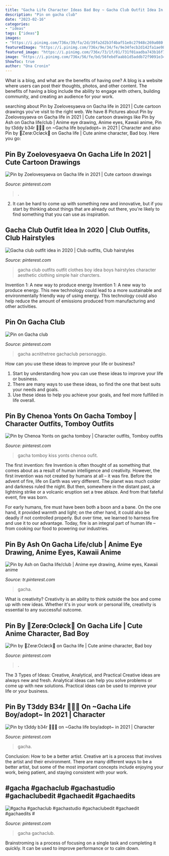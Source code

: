 ```yaml
---
title: "Gacha Life Character Ideas Bad Boy ~ Gacha Club Outfit Idea In 2020"
description: "Pin on gacha club"
date: "2023-02-16"
categories:
- "ideas"
tags: ["ideas"]
images:
- "https://i.pinimg.com/736x/39/fa/2d/39fa2d2b3f4baf51e8c27948c269a080.jpg"
featuredImage: "https://i.pinimg.com/736x/9e/34/fe/9e34fecb2d142fa1ae98c43477b3e46b.jpg"
featured_image: "https://i.pinimg.com/736x/73/1f/01/731f01aadba743b16f7b3686cc9e5be6.jpg"
image: "https://i.pinimg.com/736x/56/fe/bd/56febdfaabb1d5addb72f9091e345899.jpg"
ShowToc: true
author: "Ona Cronin"
---
```



What is a blog, and what are the benefits of having one?
A blog is a website where users can post their thoughts, photos, and other content. The benefits of having a blog include the ability to engage with others, building community, and creating an audience for your work.

	

		
searching about Pin by Zoelovesyaeva on Gacha life in 2021 | Cute cartoon drawings you've visit to the right web. We have 8 Pictures about Pin by Zoelovesyaeva on Gacha life in 2021 | Cute cartoon drawings like Pin by Ash on Gacha life/club | Anime eye drawing, Anime eyes, Kawaii anime, Pin by t3ddy b34r 🐻🧸💞 on ~Gacha life boy/adopt~ in 2021 | Character and also Pin by 🤍Zerø:Ocløck🖤 on Gacha life | Cute anime character, Bad boy. Here you go:
		
    
## Pin By Zoelovesyaeva On Gacha Life In 2021 | Cute Cartoon Drawings

<img loading=lazy src="https://i.pinimg.com/736x/56/fe/bd/56febdfaabb1d5addb72f9091e345899.jpg" onerror="this.onerror=null;this.src='https://tse3.mm.bing.net/th?id=OIP.6E0jYY8p6LkgildawzbjPwHaKq&amp;pid=15.1';" alt="Pin by Zoelovesyaeva on Gacha life in 2021 | Cute cartoon drawings">

_Source: pinterest.com_

>. 

	

2. It can be hard to come up with something new and innovative, but if you start by thinking about things that are already out there, you're likely to find something that you can use as inspiration. 

    
## Gacha Club Outfit Idea In 2020 | Club Outfits, Club Hairstyles

<img loading=lazy src="https://i.pinimg.com/736x/84/b4/71/84b4717057e60cf956a7f4d9c1bb6e95.jpg" onerror="this.onerror=null;this.src='https://tse1.mm.bing.net/th?id=OIP.EjGUFegHsZDU-VpEyTNLfgHaHW&amp;pid=15.1';" alt="Gacha club outfit idea in 2020 | Club outfits, Club hairstyles">

_Source: pinterest.com_

>gacha club outfits outfit clothes boy idea boys hairstyles character aesthetic clothing simple hair charcters. 

	

Invention 1: A new way to produce energy
Invention 1: A new way to produce energy. This new technology could lead to a more sustainable and environmentally friendly way of using energy. This technology could also help reduce the amount of emissions produced from manufacturing and other activities.

    
## Pin On Gacha Club

<img loading=lazy src="https://i.pinimg.com/736x/9e/34/fe/9e34fecb2d142fa1ae98c43477b3e46b.jpg" onerror="this.onerror=null;this.src='https://tse2.mm.bing.net/th?id=OIP.u9s0IpD4TFgQ9FFWnQkF9wHaHa&amp;pid=15.1';" alt="Pin on Gacha club">

_Source: pinterest.com_

>gacha acnithetree gachaclub personaggio. 

	

How can you use these ideas to improve your life or business?
1. Start by understanding how you can use these ideas to improve your life or business.
2. There are many ways to use these ideas, so find the one that best suits your needs and goals.
3. Use these ideas to help you achieve your goals, and feel more fulfilled in life overall.

    
## Pin By Chenoa Yonts On Gacha Tomboy | Character Outfits, Tomboy Outfits

<img loading=lazy src="https://i.pinimg.com/736x/05/40/dd/0540dd2d737186046cf9de36a439379c.jpg" onerror="this.onerror=null;this.src='https://tse4.mm.bing.net/th?id=OIP.qRnrkh6n0Pygs7mlc58MmQHaEK&amp;pid=15.1';" alt="Pin by Chenoa Yonts on gacha tomboy | Character outfits, Tomboy outfits">

_Source: pinterest.com_

>gacha tomboy kiss yonts chenoa oufit. 

	

The first invention: fire
Invention is often thought of as something that comes about as a result of human intelligence and creativity. However, the first invention was not created by humans at all – it was fire.
Before the advent of fire, life on Earth was very different. The planet was much colder and darkness ruled the night. But then, somewhere in the distant past, a lightning strike or a volcanic eruption set a tree ablaze. And from that fateful event, fire was born.

For early humans, fire must have been both a boon and a bane. On the one hand, it provided warmth and light; on the other hand, it could also be deadly if not controlled properly. But over time, we learned to harness fire and use it to our advantage. Today, fire is an integral part of human life – from cooking our food to powering our industries.

    
## Pin By Ash On Gacha Life/club | Anime Eye Drawing, Anime Eyes, Kawaii Anime

<img loading=lazy src="https://i.pinimg.com/736x/1c/a2/ab/1ca2ab4cc9a1863dd28d88d2ffc07210.jpg" onerror="this.onerror=null;this.src='https://tse1.mm.bing.net/th?id=OIP.rh9dEOF5pOgRhKT_RxHLYwHaHX&amp;pid=15.1';" alt="Pin by Ash on Gacha life/club | Anime eye drawing, Anime eyes, Kawaii anime">

_Source: tr.pinterest.com_

>gacha. 

	

What is creativity?
Creativity is an ability to think outside the box and come up with new ideas. Whether it's in your work or personal life, creativity is essential to any successful outcome.

    
## Pin By 🤍Zerø:Ocløck🖤 On Gacha Life | Cute Anime Character, Bad Boy

<img loading=lazy src="https://i.pinimg.com/736x/73/1f/01/731f01aadba743b16f7b3686cc9e5be6.jpg" onerror="this.onerror=null;this.src='https://tse1.mm.bing.net/th?id=OIP.Uo68hu01xVFtVUCqpIZkZQHaG0&amp;pid=15.1';" alt="Pin by 🤍Zerø:Ocløck🖤 on Gacha life | Cute anime character, Bad boy">

_Source: pinterest.com_

>. 

	

The 3 Types of Ideas: Creative, Analytical, and Practical
Creative ideas are always new and fresh. Analytical ideas can help you solve problems or come up with new solutions. Practical ideas can be used to improve your life or your business.

    
## Pin By T3ddy B34r 🐻🧸💞 On ~Gacha Life Boy/adopt~ In 2021 | Character

<img loading=lazy src="https://i.pinimg.com/736x/39/fa/2d/39fa2d2b3f4baf51e8c27948c269a080.jpg" onerror="this.onerror=null;this.src='https://tse1.mm.bing.net/th?id=OIP.IpxIJRT3nxJb7uHFoR5rEgHaLG&amp;pid=15.1';" alt="Pin by t3ddy b34r 🐻🧸💞 on ~Gacha life boy/adopt~ in 2021 | Character">

_Source: pinterest.com_

>gacha. 

	

Conclusion: How to be a better artist.
Creative art is a process that involves the artist and their environment. There are many different ways to be a better artist, but some of the most important concepts include enjoying your work, being patient, and staying consistent with your work.

    
## #gacha #gachaclub #gachastudio #gachaclubedit #gachaedit #gachaedits #

<img loading=lazy src="https://i.pinimg.com/736x/f9/60/be/f960be3b1832882222448616f076543b.jpg" onerror="this.onerror=null;this.src='https://tse3.mm.bing.net/th?id=OIP.rO0_eFJNt-tmLhk7qyi0TwHaHc&amp;pid=15.1';" alt="#gacha #gachaclub #gachastudio #gachaclubedit #gachaedit #gachaedits #">

_Source: pinterest.com_

>gacha gachaclub. 

	

Brainstroming is a process of focusing on a single task and completing it quickly. It can be used to improve performance or to calm down.

